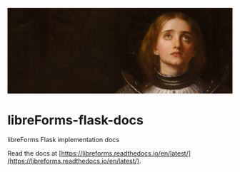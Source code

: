 ![header img](docs/source/header_img_large.png)

# libreForms-flask-docs
libreForms Flask implementation docs

Read the docs at [https://libreforms.readthedocs.io/en/latest/](https://libreforms.readthedocs.io/en/latest/).

